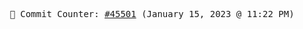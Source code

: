 <p align="center">
    <samp>
        📮 Commit Counter: <a href="https://github.com/Javascript-void0/Javascript-void0/commits/main">#45501</a> (January 15, 2023 @ 11:22 PM)
    </samp>
</p>